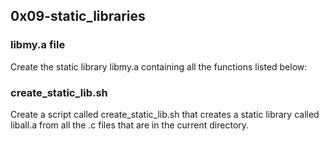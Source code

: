 ## 0x09-static_libraries

### libmy.a file
Create the static library libmy.a containing all the functions listed below:

### create_static_lib.sh
Create a script called create_static_lib.sh that creates a static library called liball.a from all the .c files that are in the current directory.


